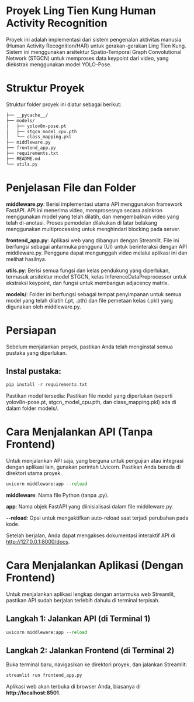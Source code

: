# Proyek Ling Tien Kung Human Activity Recognition
Proyek ini adalah implementasi dari sistem pengenalan aktivitas manusia (Human Activity Recognition/HAR) untuk gerakan-gerakan Ling Tien Kung. Sistem ini menggunakan arsitektur Spatio-Temporal Graph Convolutional Network (STGCN) untuk memproses data keypoint dari video, yang diekstrak menggunakan model YOLO-Pose.

# Struktur Proyek
Struktur folder proyek ini diatur sebagai berikut:

``` markdown
├── __pycache__/
├── models/
│   ├── yolov8n-pose.pt
│   ├── stgcn_model_cpu.pth
│   └── class_mapping.pkl
├── middleware.py
├── frontend_app.py
├── requirements.txt
├── README.md
└── utils.py
```

# Penjelasan File dan Folder
**middleware.py**: Berisi implementasi utama API menggunakan framework FastAPI. API ini menerima video, memprosesnya secara asinkron menggunakan model yang telah dilatih, dan mengembalikan video yang telah di-anotasi. Proses pemodelan dilakukan di latar belakang menggunakan multiprocessing untuk menghindari blocking pada server.

**frontend_app.py**: Aplikasi web yang dibangun dengan Streamlit. File ini berfungsi sebagai antarmuka pengguna (UI) untuk berinteraksi dengan API middleware.py. Pengguna dapat mengunggah video melalui aplikasi ini dan melihat hasilnya.

**utils.py**: Berisi semua fungsi dan kelas pendukung yang diperlukan, termasuk arsitektur model STGCN, kelas InferenceDataPreprocessor untuk ekstraksi keypoint, dan fungsi untuk membangun adjacency matrix.

**models/**: Folder ini berfungsi sebagai tempat penyimpanan untuk semua model yang telah dilatih (.pt, .pth) dan file pemetaan kelas (.pkl) yang digunakan oleh middleware.py.


# Persiapan
Sebelum menjalankan proyek, pastikan Anda telah menginstal semua pustaka yang diperlukan.

## Instal pustaka:
``` python
pip install -r requirements.txt
```
Pastikan model tersedia: Pastikan file model yang diperlukan (seperti yolov8n-pose.pt, stgcn_model_cpu.pth, dan class_mapping.pkl) ada di dalam folder models/.

# Cara Menjalankan API (Tanpa Frontend)
Untuk menjalankan API saja, yang berguna untuk pengujian atau integrasi dengan aplikasi lain, gunakan perintah Uvicorn. Pastikan Anda berada di direktori utama proyek.
``` python
uvicorn middleware:app --reload
```
**middleware**: Nama file Python (tanpa .py).

**app**: Nama objek FastAPI yang diinisialisasi dalam file middleware.py.

**--reload**: Opsi untuk mengaktifkan auto-reload saat terjadi perubahan pada kode.

Setelah berjalan, Anda dapat mengakses dokumentasi interaktif API di http://127.0.0.1:8000/docs.

# Cara Menjalankan Aplikasi (Dengan Frontend)
Untuk menjalankan aplikasi lengkap dengan antarmuka web Streamlit, pastikan API sudah berjalan terlebih dahulu di terminal terpisah.

## Langkah 1: Jalankan API (di Terminal 1)
```python
uvicorn middleware:app --reload
```
## Langkah 2: Jalankan Frontend (di Terminal 2)
Buka terminal baru, navigasikan ke direktori proyek, dan jalankan Streamlit:
```python
streamlit run frontend_app.py
```
Aplikasi web akan terbuka di browser Anda, biasanya di **http://localhost:8501**.
